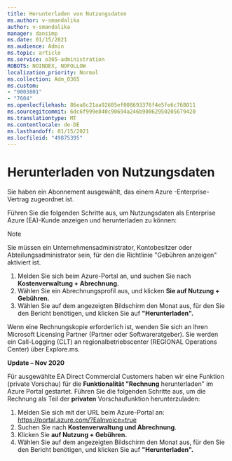 ```yaml
---
title: Herunterladen von Nutzungsdaten
ms.author: v-smandalika
author: v-smandalika
manager: dansimp
ms.date: 01/15/2021
ms.audience: Admin
ms.topic: article
ms.service: o365-administration
ROBOTS: NOINDEX, NOFOLLOW
localization_priority: Normal
ms.collection: Adm_O365
ms.custom:
- "9003801"
- "7604"
ms.openlocfilehash: 86ea8c21aa92685ef008693376f4e5fe6c768011
ms.sourcegitcommit: 6dc6f999e840c90694a246b90062950205679420
ms.translationtype: MT
ms.contentlocale: de-DE
ms.lasthandoff: 01/15/2021
ms.locfileid: "49875395"
---
```

# <a name="download-usage-data"></a>Herunterladen von Nutzungsdaten

Sie haben ein Abonnement ausgewählt, das einem Azure -Enterprise-Vertrag zugeordnet ist.

Führen Sie die folgenden Schritte aus, um Nutzungsdaten als Enterprise Azure (EA)-Kunde anzeigen und herunterladen zu können:

> [!NOTE]
> Sie müssen ein Unternehmensadministrator, Kontobesitzer oder Abteilungsadministrator sein, für den die Richtlinie "Gebühren anzeigen" aktiviert ist. 

1. Melden Sie sich beim Azure-Portal an, und suchen Sie nach **Kostenverwaltung + Abrechnung.**
2. Wählen Sie ein Abrechnungsprofil aus, und klicken **Sie auf Nutzung + Gebühren.**
3. Wählen Sie auf dem angezeigten Bildschirm den Monat aus, für den Sie den Bericht benötigen, und klicken Sie auf **"Herunterladen".**

Wenn eine Rechnungskopie erforderlich ist, wenden Sie sich an Ihren Microsoft Licensing Partner (Partner oder Softwareratgeber). Sie werden ein Call-Logging (CLT) an regionalbetriebscenter (REGIONAL Operations Center) über Explore.ms.

**Update – Nov 2020**

Für ausgewählte EA Direct Commercial Customers haben wir eine Funktion (private Vorschau) für die **Funktionalität "Rechnung** herunterladen" im Azure Portal gestartet. Führen Sie die folgenden Schritte aus, um die Rechnung als Teil der **privaten** Vorschaufunktion herunterzuladen:

1. Melden Sie sich mit der URL beim Azure-Portal an: https://portal.azure.com/?EaInvoice=true 
2. Suchen Sie nach **Kostenverwaltung und Abrechnung**. 
3. Klicken Sie **auf Nutzung + Gebühren.** 
4. Wählen Sie auf dem angezeigten Bildschirm den Monat aus, für den Sie den Bericht benötigen, und klicken Sie auf **"Herunterladen".**